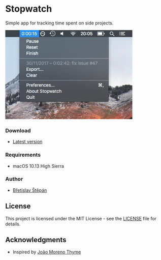 # Stopwatch

Simple app for tracking time spent on side projects.

![](./Assets/screenshot.png?raw=true)

### Download

* [Latest version](https://github.com/bretislavstepan/stopwatch/releases/latest)

### Requirements

* macOS 10.13 High Sierra 

### Author

* [Břetislav Štěpán](mailto:info@bretislavstepan.cz)

## License

This project is licensed under the MIT License - see the [LICENSE](LICENSE) file for details.

## Acknowledgments

* Inspired by [João Moreno Thyme](https://github.com/joaomoreno/thyme) 
